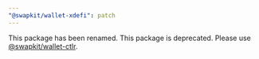 ```yaml
---
"@swapkit/wallet-xdefi": patch
---
```


This package has been renamed. This package is deprecated. Please use [@swapkit/wallet-ctlr](https://npmjs.com/package/@swapkit/wallet-ctrl).
